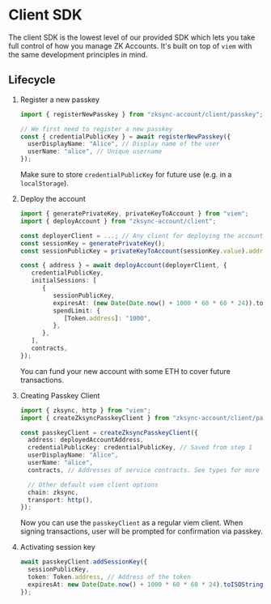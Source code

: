 # Client SDK

The client SDK is the lowest level of our provided SDK which lets you take full
control of how you manage ZK Accounts. It's built on top of `viem` with the same
development principles in mind.

## Lifecycle

1. Register a new passkey

   ```ts
   import { registerNewPasskey } from "zksync-account/client/passkey";

   // We first need to register a new passkey
   const { credentialPublicKey } = await registerNewPasskey({
     userDisplayName: "Alice", // Display name of the user
     userName: "alice", // Unique username
   });
   ```

   Make sure to store `credentialPublicKey` for future use (e.g. in a
   `localStorage`).

2. Deploy the account

   ```ts
   import { generatePrivateKey, privateKeyToAccount } from "viem";
   import { deployAccount } from "zksync-account/client";

   const deployerClient = ...; // Any client for deploying the account, make sure it has enough balance to cover the deployment cost
   const sessionKey = generatePrivateKey();
   const sessionPublicKey = privateKeyToAccount(sessionKey.value).address;

   const { address } = await deployAccount(deployerClient, {
      credentialPublicKey,
      initialSessions: [
         {
            sessionPublicKey,
            expiresAt: (new Date(Date.now() + 1000 * 60 * 60 * 24)).toISOString(), // 1 day expiry
            spendLimit: {
               [Token.address]: "1000",
            },
         },
      ],
      contracts,
   });
   ```

   You can fund your new account with some ETH to cover future transactions.

3. Creating Passkey Client

   ```ts
   import { zksync, http } from "viem";
   import { createZksyncPasskeyClient } from "zksync-account/client/passkey";

   const passkeyClient = createZksyncPasskeyClient({
     address: deployedAccountAddress,
     credentialPublicKey: credentialPublicKey, // Saved from step 1
     userDisplayName: "Alice",
     userName: "alice",
     contracts, // Addresses of service contracts. See types for more information

     // Other default viem client options
     chain: zksync,
     transport: http(),
   });
   ```

   Now you can use the `passkeyClient` as a regular viem client. When signing
   transactions, user will be prompted for confirmation via passkey.

4. Activating session key

   ```ts
   await passkeyClient.addSessionKey({
     sessionPublicKey,
     token: Token.address, // Address of the token
     expiresAt: new Date(Date.now() + 1000 * 60 * 60 * 24).toISOString(), // 1 day expiry
   });
   ```
